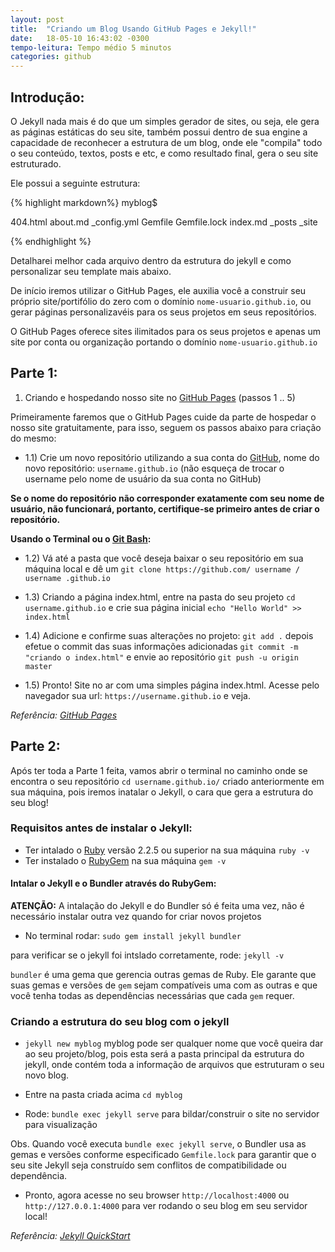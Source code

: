 ```yaml
---
layout: post
title:  "Criando um Blog Usando GitHub Pages e Jekyll!"
date:   18-05-10 16:43:02 -0300
tempo-leitura: Tempo médio 5 minutos
categories: github
---
```


## Introdução:

O Jekyll nada mais é do que um simples gerador de sites, ou seja, ele gera as páginas estáticas do seu site, também possui dentro de sua engine a capacidade de reconhecer a estrutura de um blog, onde ele "compila" todo o seu conteúdo, textos, posts e etc, e como resultado final, gera o seu site estruturado. 

Ele possui a seguinte estrutura:

{% highlight markdown%}
myblog$

404.html  about.md  _config.yml  Gemfile  Gemfile.lock  index.md  _posts  _site

{% endhighlight %}

Detalharei melhor cada arquivo dentro da estrutura do jekyll e como personalizar seu template mais abaixo. 

De início iremos utilizar o GitHub Pages, ele auxilia você a construir seu próprio site/portifólio do zero com o domínio `nome-usuario.github.io`, ou gerar páginas personalizavéis para os seus projetos em seus repositórios. 

O GitHub Pages oferece sites ilimitados para os seus projetos e apenas um site por conta ou organização portando o domínio `nome-usuario.github.io`

## Parte 1:

1) Criando e hospedando nosso site no [GitHub Pages][github-pages] (passos 1 .. 5)

Primeiramente faremos que o GitHub Pages cuide da parte de hospedar o nosso site gratuitamente, para isso, seguem os passos abaixo para criação do mesmo:

+ 1.1) Crie um novo repositório utilizando a sua conta do [GitHub][github], nome do novo repositório: `username.github.io` (não esqueça de trocar o username pelo nome de usuário da sua conta no GitHub) 

**Se o nome do repositório não corresponder exatamente com seu nome de usuário, não funcionará, portanto, certifique-se primeiro antes de criar o repositório.**

**Usando o Terminal ou o [Git Bash][git-bash]:**

+ 1.2) Vá até a pasta que você deseja baixar o seu repositório em sua máquina local e dê um `git clone https://github.com/ username / username .github.io`

+ 1.3) Criando a página index.html, entre na pasta do seu projeto `cd username.github.io` e crie sua página inicial `echo "Hello World" >> index.html` 

+ 1.4) Adicione e confirme suas alterações no projeto: `git add .` depois efetue o commit das suas informações adicionadas `git commit -m "criando o index.html"` e envie ao repositório `git push -u origin master`

+ 1.5) Pronto! Site no ar com uma simples página index.html. Acesse pelo navegador sua url: `https://username.github.io` e veja.

*Referência: [GitHub Pages][github-pages]* 

## Parte 2:

Após ter toda a Parte 1 feita, vamos abrir o terminal no caminho onde se encontra o seu repositório `cd username.github.io/` criado anteriormente em sua máquina, pois iremos inatalar o Jekyll, o cara que gera a estrutura do seu blog!

### Requisitos antes de instalar o Jekyll:

- Ter intalado o [Ruby][ruby] versão 2.2.5 ou superior na sua máquina `ruby -v`
- Ter instalado o [RubyGem][rubygem] na sua máquina `gem -v`

#### Intalar o Jekyll e o Bundler através do RubyGem:
**ATENÇÃO:** A intalação do Jekyll e do Bundler só é feita uma vez, não é necessário instalar outra vez quando for criar novos projetos

- No terminal rodar: `sudo gem install jekyll bundler` 

para verificar se o jekyll foi intslado corretamente, rode: `jekyll -v`

`bundler` é uma gema que gerencia outras gemas de Ruby. Ele garante que suas gemas e versões de `gem` sejam compatíveis uma com as outras e que você tenha todas as dependências necessárias que cada `gem` requer.

### Criando a estrutura do seu blog com o jekyll

- `jekyll new myblog` myblog pode ser qualquer nome que você queira dar ao seu projeto/blog, pois esta será a pasta principal da estrutura do jekyll, onde contém toda a informação de arquivos que estruturam o seu novo blog.

- Entre na pasta criada acima `cd myblog`

- Rode: `bundle exec jekyll serve` para bildar/construir o site no servidor para visualização

Obs. Quando você executa `bundle exec jekyll serve`, o Bundler usa as gemas e versões conforme especificado `Gemfile.lock` para garantir que o seu site Jekyll seja construído sem conflitos de compatibilidade ou dependência.

- Pronto, agora acesse no seu browser `http://localhost:4000` ou  `http://127.0.0.1:4000` para ver rodando o seu blog em seu servidor local! 

*Referência: [Jekyll QuickStart][jekyll-quickstart]*

[github-pages]: https://pages.github.com/
[github]: https://github.com/new
[git-bash]: https://git-scm.com/downloads
[ruby]: https://www.ruby-lang.org/en/documentation/installation/
[rubygem]: https://rubygems.org/pages/download
[jekyll-quickstart]: https://jekyllrb.com/docs/quickstart/